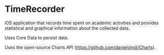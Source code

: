 # TimeRecorder
iOS application that records time spent on academic activities and provides statistical and graphical information about the collected data.

Uses Core Data to persist data.

Uses the open-source Charts API (https://github.com/danielgindi/Charts).
